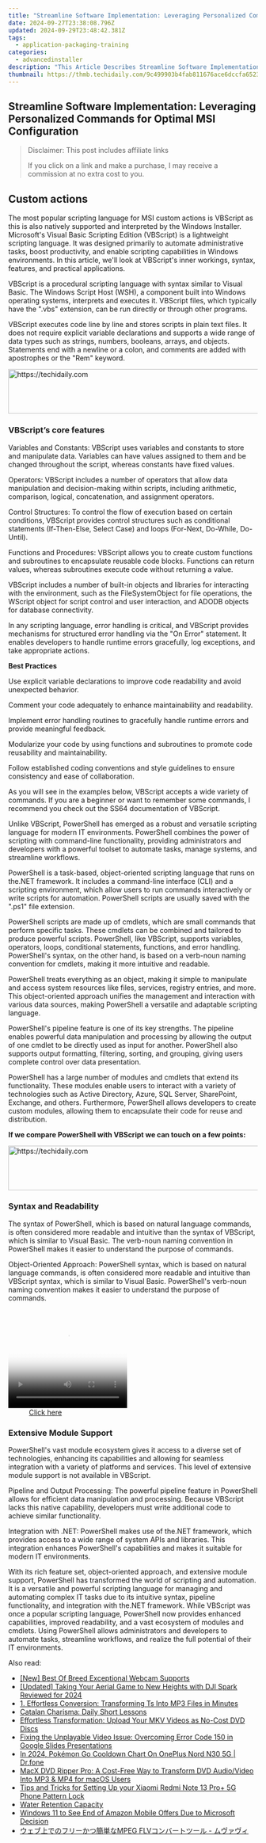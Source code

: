 ```yaml
---
title: "Streamline Software Implementation: Leveraging Personalized Commands for Optimal MSI Configuration"
date: 2024-09-27T23:38:08.796Z
updated: 2024-09-29T23:48:42.381Z
tags:
  - application-packaging-training
categories:
  - advancedinstaller
description: "This Article Describes Streamline Software Implementation: Leveraging Personalized Commands for Optimal MSI Configuration"
thumbnail: https://thmb.techidaily.com/9c499903b4fab811676ace6dccfa6523d6366f829a8f8e74e35020e8fb091823.jpg
---
```


## Streamline Software Implementation: Leveraging Personalized Commands for Optimal MSI Configuration

>  Disclaimer: This post includes affiliate links
>
>  If you click on a link and make a purchase, I may receive a commission at no extra cost to you.
>

## Custom actions

The most popular scripting language for MSI custom actions is VBScript as this is also natively supported and interpreted by the Windows Installer. Microsoft's Visual Basic Scripting Edition (VBScript) is a lightweight scripting language. It was designed primarily to automate administrative tasks, boost productivity, and enable scripting capabilities in Windows environments. In this article, we'll look at VBScript's inner workings, syntax, features, and practical applications.

VBScript is a procedural scripting language with syntax similar to Visual Basic. The Windows Script Host (WSH), a component built into Windows operating systems, interprets and executes it. VBScript files, which typically have the ".vbs" extension, can be run directly or through other programs.

VBScript executes code line by line and stores scripts in plain text files. It does not require explicit variable declarations and supports a wide range of data types such as strings, numbers, booleans, arrays, and objects. Statements end with a newline or a colon, and comments are added with apostrophes or the "Rem" keyword.

<!-- affiliate ads begin -->
<a href="https://appsumo.8odi.net/c/5597632/2094428/7443" target="_top" id="2094428">
  <img src="//a.impactradius-go.com/display-ad/7443-2094428" border="0" alt="https://techidaily.com" width="728" height="90"/>
</a>
<img height="0" width="0" src="https://appsumo.8odi.net/i/5597632/2094428/7443" style="position:absolute;visibility:hidden;" border="0" />
<!-- affiliate ads end -->

### VBScript’s core features

Variables and Constants: VBScript uses variables and constants to store and manipulate data. Variables can have values assigned to them and be changed throughout the script, whereas constants have fixed values.

Operators: VBScript includes a number of operators that allow data manipulation and decision-making within scripts, including arithmetic, comparison, logical, concatenation, and assignment operators.

Control Structures: To control the flow of execution based on certain conditions, VBScript provides control structures such as conditional statements (If-Then-Else, Select Case) and loops (For-Next, Do-While, Do-Until).

Functions and Procedures: VBScript allows you to create custom functions and subroutines to encapsulate reusable code blocks. Functions can return values, whereas subroutines execute code without returning a value.

VBScript includes a number of built-in objects and libraries for interacting with the environment, such as the FileSystemObject for file operations, the WScript object for script control and user interaction, and ADODB objects for database connectivity.

In any scripting language, error handling is critical, and VBScript provides mechanisms for structured error handling via the "On Error" statement. It enables developers to handle runtime errors gracefully, log exceptions, and take appropriate actions.

**Best Practices**

Use explicit variable declarations to improve code readability and avoid unexpected behavior.

Comment your code adequately to enhance maintainability and readability.

Implement error handling routines to gracefully handle runtime errors and provide meaningful feedback.

Modularize your code by using functions and subroutines to promote code reusability and maintainability.

Follow established coding conventions and style guidelines to ensure consistency and ease of collaboration.

As you will see in the examples below, VBScript accepts a wide variety of commands. If you are a beginner or want to remember some commands, I recommend you check out the SS64 documentation of VBScript.

Unlike VBScript, PowerShell has emerged as a robust and versatile scripting language for modern IT environments. PowerShell combines the power of scripting with command-line functionality, providing administrators and developers with a powerful toolset to automate tasks, manage systems, and streamline workflows. 

PowerShell is a task-based, object-oriented scripting language that runs on the.NET framework. It includes a command-line interface (CLI) and a scripting environment, which allow users to run commands interactively or write scripts for automation. PowerShell scripts are usually saved with the ".ps1" file extension.

PowerShell scripts are made up of cmdlets, which are small commands that perform specific tasks. These cmdlets can be combined and tailored to produce powerful scripts. PowerShell, like VBScript, supports variables, operators, loops, conditional statements, functions, and error handling. PowerShell's syntax, on the other hand, is based on a verb-noun naming convention for cmdlets, making it more intuitive and readable.

PowerShell treats everything as an object, making it simple to manipulate and access system resources like files, services, registry entries, and more. This object-oriented approach unifies the management and interaction with various data sources, making PowerShell a versatile and adaptable scripting language.

PowerShell's pipeline feature is one of its key strengths. The pipeline enables powerful data manipulation and processing by allowing the output of one cmdlet to be directly used as input for another. PowerShell also supports output formatting, filtering, sorting, and grouping, giving users complete control over data presentation.

PowerShell has a large number of modules and cmdlets that extend its functionality. These modules enable users to interact with a variety of technologies such as Active Directory, Azure, SQL Server, SharePoint, Exchange, and others. Furthermore, PowerShell allows developers to create custom modules, allowing them to encapsulate their code for reuse and distribution.

**If we compare PowerShell with VBScript we can touch on a few points:**

<!-- affiliate ads begin -->
<a href="https://appsumo.8odi.net/c/5597632/2105874/7443" target="_top" id="2105874">
  <img src="//a.impactradius-go.com/display-ad/7443-2105874" border="0" alt="https://techidaily.com" width="728" height="90"/>
</a>
<img height="0" width="0" src="https://appsumo.8odi.net/i/5597632/2105874/7443" style="position:absolute;visibility:hidden;" border="0" />
<!-- affiliate ads end -->

### Syntax and Readability

The syntax of PowerShell, which is based on natural language commands, is often considered more readable and intuitive than the syntax of VBScript, which is similar to Visual Basic. The verb-noun naming convention in PowerShell makes it easier to understand the purpose of commands.

Object-Oriented Approach: PowerShell syntax, which is based on natural language commands, is often considered more readable and intuitive than VBScript syntax, which is similar to Visual Basic. PowerShell's verb-noun naming convention makes it easier to understand the purpose of commands.

<!-- affiliate ads begin -->
<span id="1304647">
					<video width="240" height="200" style="cursor:pointer"
           poster="//a.impactradius-go.com/display-clicktoplayimage/1304647.png"
           onclick="if(!this.playClicked){this.play();this.setAttribute('controls',true);this.playClicked=true;}">
	   <source src="//a.impactradius-go.com/display-ad/15852-1304647">
	   <img src="//a.impactradius-go.com/display-clicktoplayimage/1304647.png" style="border: none; height: 100%; width: 100%; object-fit: contain">
	</video>
	<div style="width:150px;text-align:center"><a href="javascript:window.open(decodeURIComponent('https%3A%2F%2Fthefitville.pxf.io%2Fc%2F5597632%2F1304647%2F15852'), '_blank');void(0);">Click here</a></div>
</span>
<img height="0" width="0" src="https://imp.pxf.io/i/5597632/1304647/15852" style="position:absolute;visibility:hidden;" border="0" />
<!-- affiliate ads end -->

### Extensive Module Support

PowerShell's vast module ecosystem gives it access to a diverse set of technologies, enhancing its capabilities and allowing for seamless integration with a variety of platforms and services. This level of extensive module support is not available in VBScript.

Pipeline and Output Processing: The powerful pipeline feature in PowerShell allows for efficient data manipulation and processing. Because VBScript lacks this native capability, developers must write additional code to achieve similar functionality.

Integration with .NET: PowerShell makes use of the.NET framework, which provides access to a wide range of system APIs and libraries. This integration enhances PowerShell's capabilities and makes it suitable for modern IT environments.

With its rich feature set, object-oriented approach, and extensive module support, PowerShell has transformed the world of scripting and automation. It is a versatile and powerful scripting language for managing and automating complex IT tasks due to its intuitive syntax, pipeline functionality, and integration with the.NET framework. While VBScript was once a popular scripting language, PowerShell now provides enhanced capabilities, improved readability, and a vast ecosystem of modules and cmdlets. Using PowerShell allows administrators and developers to automate tasks, streamline workflows, and realize the full potential of their IT environments.

<ins class="adsbygoogle"
     style="display:block"
     data-ad-format="autorelaxed"
     data-ad-client="ca-pub-7571918770474297"
     data-ad-slot="1223367746"></ins>

<ins class="adsbygoogle"
     style="display:block"
     data-ad-client="ca-pub-7571918770474297"
     data-ad-slot="8358498916"
     data-ad-format="auto"
     data-full-width-responsive="true"></ins>

<span class="atpl-alsoreadstyle">Also read:</span>
<div><ul>
<li><a href="https://fox-access.techidaily.com/new-best-of-breed-exceptional-webcam-supports/"><u>[New] Best Of Breed Exceptional Webcam Supports</u></a></li>
<li><a href="https://article-knowledge.techidaily.com/updated-taking-your-aerial-game-to-new-heights-with-dji-spark-reviewed-for-2024/"><u>[Updated] Taking Your Aerial Game to New Heights with DJI Spark Reviewed for 2024</u></a></li>
<li><a href="https://win-cloud.techidaily.com/1-effortless-conversion-transforming-ts-into-mp3-files-in-minutes/"><u>1. Effortless Conversion: Transforming Ts Into MP3 Files in Minutes</u></a></li>
<li><a href="https://mondly-stories.techidaily.com/catalan-charisma-daily-short-lessons/"><u>Catalan Charisma: Daily Short Lessons</u></a></li>
<li><a href="https://win-cloud.techidaily.com/effortless-transformation-upload-your-mkv-videos-as-no-cost-dvd-discs/"><u>Effortless Transformation: Upload Your MKV Videos as No-Cost DVD Discs</u></a></li>
<li><a href="https://win-cloud.techidaily.com/fixing-the-unplayable-video-issue-overcoming-error-code-150-in-google-slides-presentations/"><u>Fixing the Unplayable Video Issue: Overcoming Error Code 150 in Google Slides Presentations</u></a></li>
<li><a href="https://android-pokemon-go.techidaily.com/in-2024-pokemon-go-cooldown-chart-on-oneplus-nord-n30-5g-drfone-by-drfone-virtual-android/"><u>In 2024, Pokémon Go Cooldown Chart On OnePlus Nord N30 5G | Dr.fone</u></a></li>
<li><a href="https://some-guidance.techidaily.com/macx-dvd-ripper-pro-a-cost-free-way-to-transform-dvd-audiovideo-into-mp3-and-mp4-for-macos-users/"><u>MacX DVD Ripper Pro: A Cost-Free Way to Transform DVD Audio/Video Into MP3 & MP4 for macOS Users</u></a></li>
<li><a href="https://unlock-android.techidaily.com/tips-and-tricks-for-setting-up-your-xiaomi-redmi-note-13-proplus-5g-phone-pattern-lock-by-drfone-android/"><u>Tips and Tricks for Setting Up your Xiaomi Redmi Note 13 Pro+ 5G Phone Pattern Lock</u></a></li>
<li><a href="https://win-cloud.techidaily.com/water-retention-capacity/"><u>Water Retention Capacity</u></a></li>
<li><a href="https://win-cloud.techidaily.com/windows-11-to-see-end-of-amazon-mobile-offers-due-to-microsoft-decision/"><u>Windows 11 to See End of Amazon Mobile Offers Due to Microsoft Decision</u></a></li>
<li><a href="https://tech-savvy.techidaily.com/mpeg-flv/"><u>ウェブ上でのフリーかつ簡単なMPEG FLVコンバートツール - ムヴァヴィ</u></a></li>
</ul></div>

